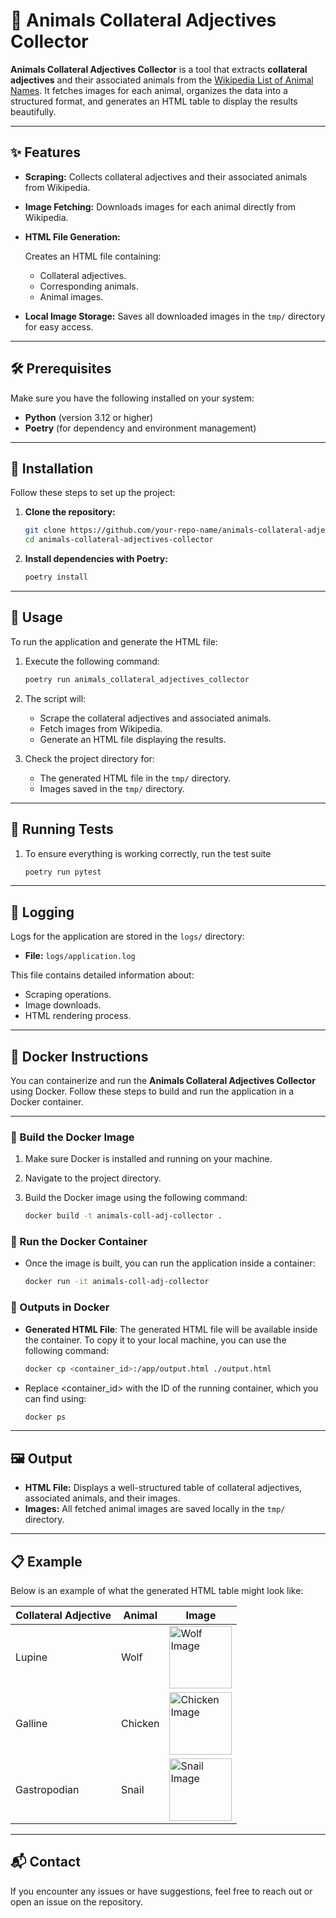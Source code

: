 # 🐾 Animals Collateral Adjectives Collector

**Animals Collateral Adjectives Collector** is a tool that extracts **collateral adjectives** and their associated animals from the [Wikipedia List of Animal Names](https://en.wikipedia.org/wiki/List_of_animal_names). It fetches images for each animal, organizes the data into a structured format, and generates an HTML table to display the results beautifully.

---

## ✨ Features

- **Scraping:** Collects collateral adjectives and their associated animals from Wikipedia.
- **Image Fetching:** Downloads images for each animal directly from Wikipedia.
- **HTML File Generation:**

  Creates an HTML file containing:
  - Collateral adjectives.
  - Corresponding animals.
  - Animal images.
- **Local Image Storage:** Saves all downloaded images in the `tmp/` directory for easy access.

---

## 🛠️ Prerequisites

Make sure you have the following installed on your system:

- **Python** (version 3.12 or higher)
- **Poetry** (for dependency and environment management)

---

## 🚀 Installation

Follow these steps to set up the project:

1. **Clone the repository:**

   ```bash
   git clone https://github.com/your-repo-name/animals-collateral-adjectives-collector.git
   cd animals-collateral-adjectives-collector
   
2. **Install dependencies with Poetry:**

    ```bash
    poetry install

---

## 📖 Usage

To run the application and generate the HTML file:

1. Execute the following command:

   ```bash
   poetry run animals_collateral_adjectives_collector

2. The script will:
   - Scrape the collateral adjectives and associated animals.
   - Fetch images from Wikipedia.
   - Generate an HTML file displaying the results.

3. Check the project directory for:
   - The generated HTML file in the `tmp/` directory.
   - Images saved in the `tmp/` directory.


---

## 🧪 Running Tests

1. To ensure everything is working correctly, run the test suite

   ```bash
   poetry run pytest

---

## 📂 Logging

Logs for the application are stored in the `logs/` directory:

- **File:** `logs/application.log`

This file contains detailed information about:
- Scraping operations.
- Image downloads.
- HTML rendering process.

---

## 🐳 Docker Instructions

You can containerize and run the **Animals Collateral Adjectives Collector** using Docker. Follow these steps to build and run the application in a Docker container.

---

### 🔨 Build the Docker Image

1. Make sure Docker is installed and running on your machine.
2. Navigate to the project directory.
3. Build the Docker image using the following command:

   ```bash
   docker build -t animals-coll-adj-collector .

### 🚀 Run the Docker Container

- Once the image is built, you can run the application inside a container:

  ```bash
  docker run -it animals-coll-adj-collector
  
### 📂 Outputs in Docker

- **Generated HTML File**: The generated HTML file will be available inside the container. To copy it to your local machine, you can use the following command:

   ```bash
   docker cp <container_id>:/app/output.html ./output.html
  
 - Replace <container_id> with the ID of the running container, which you can find using:
   
   ```bash
   docker ps

---

## 🖼️ Output

- **HTML File:** Displays a well-structured table of collateral adjectives, associated animals, and their images.
- **Images:** All fetched animal images are saved locally in the `tmp/` directory.

---

## 📋 Example

Below is an example of what the generated HTML table might look like:

| Collateral Adjective | Animal   | Image                  |
|-----------------------|----------|------------------------|
| Lupine               | Wolf     | <img src="https://upload.wikimedia.org/wikipedia/commons/thumb/6/68/Eurasian_wolf_2.jpg/440px-Eurasian_wolf_2.jpg" alt="Wolf Image" width="100"/> |
| Galline              | Chicken  | <img src="https://upload.wikimedia.org/wikipedia/commons/thumb/8/84/Male_and_female_chicken_sitting_together.jpg/440px-Male_and_female_chicken_sitting_together.jpg" alt="Chicken Image" width="100"/> |
| Gastropodian         | Snail    | <img src="https://upload.wikimedia.org/wikipedia/commons/thumb/c/cc/Snail.jpg/440px-Snail.jpg" alt="Snail Image" width="100"/> |

---

## 📬 Contact

If you encounter any issues or have suggestions, feel free to reach out or open an issue on the repository.
